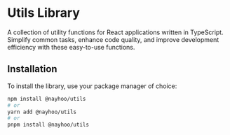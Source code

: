 # Utils Library

A collection of utility functions for React applications written in TypeScript. Simplify common tasks, enhance code quality, and improve development efficiency with these easy-to-use functions.

## Installation

To install the library, use your package manager of choice:

```bash
npm install @nayhoo/utils
# or
yarn add @nayhoo/utils
# or
pnpm install @nayhoo/utils
```
